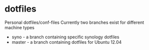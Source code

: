 dotfiles
========

Personal dotfiles/conf-files
Currently two branches exist for different machine types

* syno - a branch containing specific synology dotfiles
* master - a branch containing dotfiles for Ubuntu 12.04
